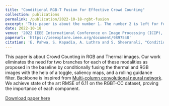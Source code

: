 ```yaml
---
title: "Conditional RGB-T Fusion for Effective Crowd Counting"
collection: publications
permalink: /publication/2022-10-18-rgbt-fusion
excerpt: 'This paper is about the number 1. The number 2 is left for future work.'
date: 2022-10-18
venue: '2022 IEEE International Conference on Image Processing (ICIP), Bordeaux, France'
paperurl: 'https://ieeexplore.ieee.org/document/9897548'
citation: 'E. Pahwa, S. Kapadia, A. Luthra and S. Sheeranali, "Conditional RGB-T Fusion for Effective Crowd Counting," <i> 2022 IEEE International Conference on Image Processing (ICIP) </i>, Bordeaux, France, 2022, pp. 376-380, doi: 10.1109/ICIP46576.2022.9897548.'
---
```

This paper is about Crowd Counting in RGB and Thermal images. Our work eliminates the need for two branches for each of these modalities as proposed in the baseline by conditionally fusing the thermal and RGB images with the help of a toggle, saliency maps, and a rolling guidance filter. Backbone is inspired from [Multi-column convolutional neural network](https://openaccess.thecvf.com/content_cvpr_2016/papers/Zhang_Single-Image_Crowd_Counting_CVPR_2016_paper.pdf). We achieve state of the art RMSE of 6.11 on the RGBT-CC dataset, proving the importance of each component.

[Download paper here](https://www.academia.edu/download/96398948/09897548.pdf)

<!-- Recommended citation: Your Name, You. (2009). "Paper Title Number 1." <i>Journal 1</i>. 1(1). -->